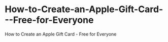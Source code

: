 # How-to-Create-an-Apple-Gift-Card---Free-for-Everyone
How to Create an Apple Gift Card - Free for Everyone
